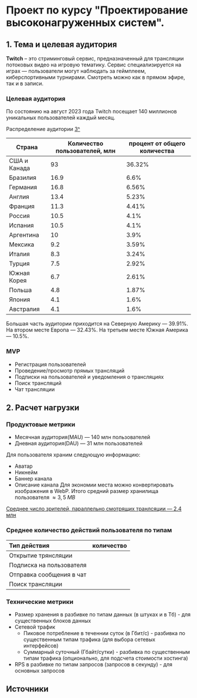 # Проект по курсу "Проектирование высоконагруженных систем".

## 1. Тема и целевая аудитория

**Twitch** – это стриминговый сервис, предназначенный для трансляции потоковых видео на игровую тематику. Сервис специализируется на играх — пользователи могут наблюдать за геймплеем, киберспортивными турнирами. Смотреть можно как в прямом эфире, так и в записи.

### Целевая аудитория

По состоянию на август 2023 года Twitch посещает 140 миллионов уникальных пользователей каждый месяц.

Распределение аудитории [3^]

| Страна       | Количество пользователей, млн | процент от общего количества |
| ------------ | ----------------------------- | ---------------------------- |
| США и Канада | 93                            | 36.32%                       |
| Бразилия     | 16.9                          | 6.6%                         |
| Германия     | 16.8                          | 6.56%                        |
| Англия       | 13.4                          | 5.23%                        |
| Франция      | 11.3                          | 4.41%                        |
| Россия       | 10.5                          | 4.1%                         |
| Испания      | 10.5                          | 4.1%                         |
| Аргентина    | 10                            | 3.9%                         |
| Мексика      | 9.2                           | 3.59%                        |
| Италия       | 8.3                           | 3.24%                        |
| Турция       | 7.5                           | 2.92%                        |
| Южная Корея  | 6.7                           | 2.61%                        |
| Польша       | 4.8                           | 1.87%                        |
| Япония       | 4.1                           | 1.6%                         |
| Австралия    | 4.1                           | 1.6%                         |

Большая часть аудитории приходится на Северную Америку — 39.91%. На втором месте Европа — 32.43%. На третьем месте Южная Америка — 10.5%.

### MVP

- Регистрация пользователей
- Проведение/просмотр прямых трансляций
- Подписки на пользователей и уведомления о трансляциях
- Поиск трансляций
- Чат трансляции

## 2. Расчет нагрузки

### Продуктовые метрики

- Месячная аудитория(MAU) — 140 млн пользователей
- Дневная аудитория(DAU) — 31 млн пользователей

Для пользователя храним следующую информацию:

- Аватар
- Никнейм
- Баннер канала
- Описание канала
  Для экономии места можно конвертировать изображения в WebP.
  Итого средний размер хранилища пользователя $\approx 3,5 \; MB$

[Среднее число зрителей, параллельно смотрящих транлсяции — 2.4 млн](https://twitchtracker.com/statistics)

### Среднее количество действий пользователя по типам

| Тип действия             | количество |
| :----------------------- | :--------- |
| Открытие трянсляции      |            |
| Подписка на пользователя |            |
| Отправка сообщения в чат |            |
| Поиск трансляции         |            |

### Технические метрики

- Размер хранения в разбивке по типам данных (в штуках и в Тб) - для существенных блоков данных
- Сетевой трафик
  - Пиковое потребление в теченнии суток (в Гбит/с) - разбивка по существенным типам трафика (для выбора сетевых интерфейсов)
  - Суммарный суточный (Гбайт/сутки) - разбивка по существенным типам трафика (опционально, для подсчета стоимости хостинга)
- RPS в разбивке по типам запросов (запросов в секунду) - для основных запросов

## Источники

[1^]: https://twitchtracker.com/statistics
[2^]: https://www.demandsage.com/twitch-users/
[3^]: https://worldpopulationreview.com/cou1ntry-rankings/twitch-users-by-country

